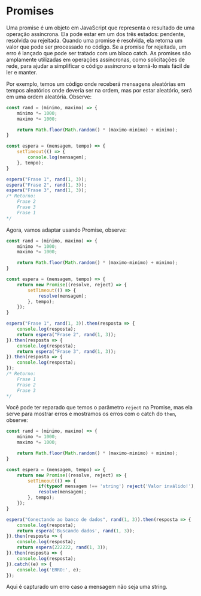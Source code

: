 # Promises

Uma promise é um objeto em JavaScript que representa o resultado de uma operação assíncrona. Ela pode estar em um dos três estados: pendente, resolvida ou rejeitada. Quando uma promise é resolvida, ela retorna um valor que pode ser processado no código. Se a promise for rejeitada, um erro é lançado que pode ser tratado com um bloco catch. As promises são amplamente utilizadas em operações assíncronas, como solicitações de rede, para ajudar a simplificar o código assíncrono e torná-lo mais fácil de ler e manter.

Por exemplo, temos um código onde receberá mensagens aleatórias em tempos aleatórios onde deveria ser na ordem, mas por estar aleatório, será em uma ordem aleatória. Observe:

```jsx
const rand = (minimo, maximo) => {
    minimo *= 1000;
    maximo *= 1000;

    return Math.floor(Math.random() * (maximo-minimo) + minimo);
}

const espera = (mensagem, tempo) => {
    setTimeout(() => {
        console.log(mensagem);
    }, tempo);
}

espera("Frase 1", rand(1, 3));
espera("Frase 2", rand(1, 3));
espera("Frase 3", rand(1, 3));
/* Retorno:
    Frase 2
    Frase 3
    Frase 1
*/
```

Agora, vamos adaptar usando Promise, observe:

```jsx
const rand = (minimo, maximo) => {
    minimo *= 1000;
    maximo *= 1000;

    return Math.floor(Math.random() * (maximo-minimo) + minimo);
}

const espera = (mensagem, tempo) => {
    return new Promise((resolve, reject) => {
        setTimeout(() => {
            resolve(mensagem);
        }, tempo);
    }); 
}

espera("Frase 1", rand(1, 3)).then(resposta => {
    console.log(resposta);
    return espera("Frase 2", rand(1, 3));
}).then(resposta => {
    console.log(resposta);
    return espera("Frase 3", rand(1, 3));
}).then(resposta => {
    console.log(resposta);
});
/* Retorno:
    Frase 1
    Frase 2
    Frase 3
*/
```

Você pode ter reparado que temos o parâmetro `reject` na Promise, mas ela serve para mostrar erros e mostramos os erros com o catch do `then`, observe:

```jsx
const rand = (minimo, maximo) => {
    minimo *= 1000;
    maximo *= 1000;

    return Math.floor(Math.random() * (maximo-minimo) + minimo);
}

const espera = (mensagem, tempo) => {
    return new Promise((resolve, reject) => {
        setTimeout(() => {
            if(typeof mensagem !== 'string') reject('Valor inválido!');
            resolve(mensagem);
        }, tempo);
    }); 
}

espera("Conectando ao banco de dados", rand(1, 3)).then(resposta => {
    console.log(resposta);
    return espera('Buscando dados', rand(1, 3));
}).then(resposta => {
    console.log(resposta);
    return espera(222222, rand(1, 3));
}).then(resposta => {
    console.log(resposta);
}).catch((e) => {
    console.log('ERRO:', e);
});
```

Aqui é capturado um erro caso a mensagem não seja uma string.